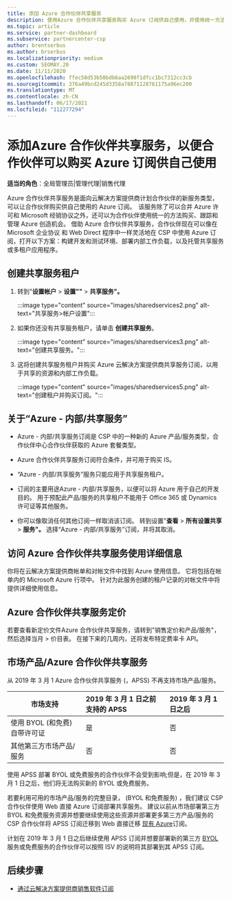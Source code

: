 ```yaml
---
title: 添加 Azure 合作伙伴共享服务
description: 使用Azure 合作伙伴共享服务购买 Azure 订阅供自己使用，并使用统一方法来购买、跟踪和管理 Azure。
ms.topic: article
ms.service: partner-dashboard
ms.subservice: partnercenter-csp
author: brentserbus
ms.author: brserbus
ms.localizationpriority: medium
ms.custom: SEOMAY.20
ms.date: 11/11/2020
ms.openlocfilehash: ffec50d53b50bdb6aa2690f1dfcc1bc7312cc3cb
ms.sourcegitcommit: 376a49bcd245d3358a78871128761175a96ec200
ms.translationtype: MT
ms.contentlocale: zh-CN
ms.lasthandoff: 06/17/2021
ms.locfileid: "112277294"
---
```

# <a name="add-azure-partner-shared-services-so-partners-can-buy-azure-subscriptions-for-their-own-use"></a>添加Azure 合作伙伴共享服务，以便合作伙伴可以购买 Azure 订阅供自己使用

**适当的角色**：全局管理员|管理代理|销售代理

Azure 合作伙伴共享服务是面向云解决方案提供商计划合作伙伴的新服务类型，可以让合作伙伴购买供自己使用的 Azure 订阅。  该服务除了可以合并 Azure 许可和 Microsoft 经销协议之外，还可以为合作伙伴使用统一的方法购买、跟踪和管理 Azure 创造机会。 借助 Azure 合作伙伴共享服务，合作伙伴现在可以像在 Microsoft 企业协议 和 Web Direct 程序中一样灵活地在 CSP 中使用 Azure 订阅，打开以下方案：构建开发和测试环境、部署内部工作负载，以及托管共享服务或多租户应用程序。  

## <a name="create-the-shared-services-tenant"></a>创建共享服务租户

1. 转到"**设置帐户**  >  **设置""**  >  **共享服务"。**

   :::image type="content" source="images/sharedservices2.png" alt-text="共享服务>帐户设置":::

2. 如果你还没有共享服务租户，请单击 **创建共享服务**。

   :::image type="content" source="images/sharedservices3.png" alt-text="创建共享服务。":::

3. 这将创建共享服务租户并购买 Azure 云解决方案提供商共享服务订阅，以用于共享的资源和内部工作负载。

   :::image type="content" source="images/sharedservices5.png" alt-text="创建租户并购买订阅。":::

## <a name="about-the-azure--internalshared-services-offer"></a>关于“Azure - 内部/共享服务”

- Azure - 内部/共享服务订阅是 CSP 中的一种新的 Azure 产品/服务类型，合作伙伴中心合作伙伴获取的 Azure 套餐类型。

- Azure 合作伙伴共享服务订阅符合条件，并可用于购买 IS。

- “Azure - 内部/共享服务”服务只能应用于共享服务租户。

- 订阅的主要用途Azure - 内部/共享服务，以便可以将 Azure 用于自己的开发目的。 用于预配此产品/服务的共享租户不能用于 Office 365 或 Dynamics 许可证等其他服务。

- 你可以像取消任何其他订阅一样取消该订阅。 转到设置"**查看**  >  **所有设置共享**  >  **服务"。** 选择“Azure - 内部/共享服务”订阅，并将其取消。

## <a name="accessing-azure-partner-shared-services-consumption-details"></a>访问 Azure 合作伙伴共享服务使用详细信息

你将在云解决方案提供商帐单和对帐文件中找到 Azure 使用信息。 它将包括在帐单内的 Microsoft Azure 行项中。 针对为此服务创建的租户记录的对帐文件中将提供详细使用信息。

## <a name="azure-partner-shared-services-pricing"></a>Azure 合作伙伴共享服务定价

若要查看新定价文件Azure 合作伙伴共享服务，请转到"销售定价和产品/服务"，然后选择当月  >  价目表。 在接下来的几周内，还将发布特定费率卡 API。

## <a name="marketplace-offers-and-azure-partner-shared-services"></a>市场产品/Azure 合作伙伴共享服务

从 2019 年 3 月 1 Azure 合作伙伴共享服务 (，APSS) 不再支持市场产品/服务。

|**市场支持**   |**2019 年 3 月 1 日之前支持的 APSS**|**2019 年 3 月 1 日之后**|
|---------------------------|:----------------------------|:-------------------|
|使用 BYOL (和免费) 自带许可证   | 是   | 否|
|其他第三方市场产品/服务   | 否   |否|

使用 APSS 部署 BYOL 或免费服务的合作伙伴不会受到影响;但是，在 2019 年 3 月 1 日之后，他们将无法购买新的 BYOL 或免费服务。

若要利用可用的市场产品/服务的完整目录， (BYOL 和免费服务) ，我们建议 CSP 合作伙伴使用 Web 直接 Azure 订阅部署共享服务。  建议以前从市场部署第三方 BYOL 和免费服务资源并想要继续使用这些资源并部署更多第三方产品/服务的 CSP 合作伙伴将 APSS 订阅迁移到 Web 直接迁移 [现有 Azure](/azure/cloud-solution-provider/migration/migration#migrating-existing-azure-subscriptions)订阅。

计划在 2019 年 3 月 1 日之后继续使用 APSS 订阅并想要部署新的第三方 [BYOL](https://azuremarketplace.microsoft.com/marketplace/apps?filters=byol) 服务或免费服务的合作伙伴可以按照 ISV 的说明将其部署到其 APSS 订阅。

## <a name="next-steps"></a>后续步骤

- [通过云解决方案提供商销售软件订阅](csp-software-subscriptions.md)